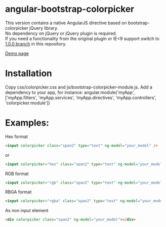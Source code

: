 angular-bootstrap-colorpicker
=============================

This version contains a native AngularJS directive based on bootstrap-colorpicker jQuery library.<br />
No dependency on jQuery or jQuery plugin is required.<br />
If you need a functionality from the original plugin or IE&lt;9 support switch to <a href="https://github.com/buberdds/angular-bootstrap-colorpicker/tree/1.0.0">1.0.0 branch</a> in this repository.

<a href="http://web.hostdmk.net/github/colorpicker_v2/" target="_blank">Demo page</a>

Installation
===============================
Copy css/colorpicker.css and js/bootstrap-colorpicker-module.js.
Add a dependency to your app, for instance:
angular.module('myApp', ['myApp.filters', 'myApp.services', 'myApp.directives', 'myApp.controllers', 'colorpicker.module'])

Examples:
===============================

Hex format
```html
<input colorpicker class="span2" type="text" ng-model="your_model" />
```
or
```html
<input colorpicker="hex" class="span2" type="text" ng-model="your_model" />
```

RGB format
```html
<input colorpicker="rgb" class="span2" type="text" ng-model="your_model" />
```

RBGA format
```html
<input colorpicker="rgba" class="span2" type="text" ng-model="your_model" />
```

As non input element
```html
<div colorpicker class="span2" ng-model="your_model"></div>
```